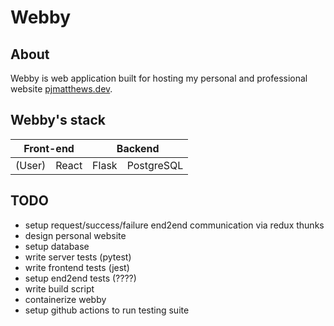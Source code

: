 # Webby
## About
Webby is web application built for hosting my personal and professional website [pjmatthews.dev](https://pjmatthews.dev).
## Webby's stack

<table>
  <thead>
    <th colspan="2">Front-end</th>
    <th colspan="3">Backend</th>
  </thead>
  <tbody>
    <tr>
      <td>
        (User)
      </td>
      <td>
        React
      </td>
      <td>
        Flask
      </td>
      <td>
        PostgreSQL
      </td>
    </tr>
  </tbody>
</table>

## TODO
- setup request/success/failure end2end communication via redux thunks
- design personal website
- setup database
- write server tests (pytest)
- write frontend tests (jest)
- setup end2end tests (????)
- write build script
- containerize webby
- setup github actions to run testing suite
